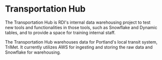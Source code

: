# Transportation Hub
The Transportation Hub is RDI's internal data warehousing project to test new tools and functionalities in those tools, such as Snowflake and Dynamic tables, and to provide a space for training internal staff.

The Transportation Hub warehouses data for Portland's local transit system, TriMet. It currently utilizes AWS for ingesting and storing the raw data and Snowflake for warehousing.